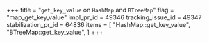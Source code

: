 +++
title = "`get_key_value` on `HashMap` and `BTreeMap`"
flag = "map_get_key_value"
impl_pr_id = 49346
tracking_issue_id = 49347
stabilization_pr_id = 64836
items = [
    "HashMap::get_key_value",
    "BTreeMap::get_key_value",
]
+++
